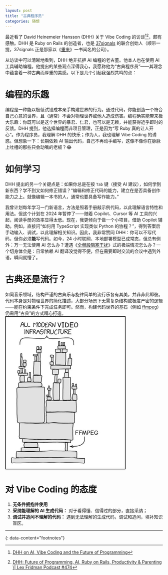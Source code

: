 ```yaml
---
layout: post
title: "古典程序员"
categories: 随想
---
```


最近看了 David Heinemeier Hansson (DHH) 关于 Vibe Coding 的访谈[^1][^2]，颇有感触。DHH 是 Ruby on Rails 的创造者，也是 [37signals](https://37signals.com/) 的联合创始人（顺带一提，37signals 正是那家以《[重来](https://book.douban.com/subject/30184215/)》一书闻名的公司）。

从访谈中可以清晰地看到，DHH 绝非抗拒 AI 编程的老古董。他本人也在使用 AI 工具辅助编程。他提出的某些观点深得我心，我愿称他为“古典程序员”——其理念中蕴含着一种古典而厚重的美感。以下是几个引起我强烈共鸣的点：

# 编程的乐趣
编程是一种能以极低试错成本亲手构建世界的行为。通过代码，你能创造一个符合自己心意的世界，且（通常）不会对物理世界或他人造成伤害。编程确实能带来极大乐趣：你既可以是这个世界的暴君、仁君，也可以是无赖，并能获得近乎即时的反馈。DHH 提到，他选择编程而非项目管理，正是因为“写 Ruby 真的让人开心”。作为程序员，我理解 DHH 的快乐；作为人，我也理解 Vibe Coding 的诱惑。但想象一下：长期依赖 AI 输出代码，自己不再动手编写，这像不像你在脉脉上吐槽的那些只会动嘴的老板？😂

# 如何学习
DHH 提出的另一个关键点是：如果你总是在按 `Tab` 键（接受 AI 建议），如何学到新东西？学不到又如何修正错误？“编辑和修正代码的能力，建立在是否具备创作能力之上。就像编辑一本书的人，通常也要具备写作能力。”

我曾计划每年学习一门新语言，方法是照着手册敲示例代码，以此理解语言特性和用法。但这个计划在 2024 年暂停了——随着 Copilot、Cursor 等 AI 工具的兴起，阅读手册的效率显得太低。现在，我更倾向于做一个小项目，借助 Copilot 辅助。例如，直接问“如何用 TypeScript 实现类似 Python 的协程？”，得到答案后手动输入、调试，以此理解相关知识。因此，我非常赞同 DHH：你可以不写代码，但你必须**能**写代码。如今，24 小时联网、本地部署模型已成常态，但总有例外：万一无法使用 AI 怎么办？遭遇《[全频段阻塞干扰](https://book.douban.com/subject/3571732/)》式的极端情况怎么办？一个切身体会是：日常依赖 AI 翻译没觉得不便，但在需要即时交流的会议中遇到外语，瞬间就懵了。

# 古典还是流行？
如同音乐领域，结构严谨的古典乐与旋律简单的流行乐各有其美，并非非此即彼。代码本身是对物理世界的简化描述，大部分场景下无需复杂结构或极度严密的逻辑——能在约束条件下完成任务即可。然而，构建代码世界的基石（例如 [ffmpeg](https://ffmpeg.org/)）仍需用“古典”的方式精心打造。
![ffmpeg](/assets/img/ffmpeg.jpg "ffmpeg")


# 对 Vibe Coding 的态度
1.  **无条件拥抱并使用**  
2.  **采纳能理解的 AI 生成代码：** 对于看得懂、信得过的部分，直接采纳；
3.  **调试并追问不理解的代码：** 遇到无法理解的生成代码，调试和追问，填补知识盲区。

---
{: data-content="footnotes"}
[^1]: [DHH on AI, Vibe Coding and the Future of Programming](https://thenewstack.io/dhh-on-ai-vibe-coding-and-the-future-of-programming/)
[^2]: [DHH: Future of Programming, AI, Ruby on Rails, Productivity & Parenting \\| Lex Fridman Podcast #474](https://www.youtube.com/watch?v=6b1a3d9c7f4)
